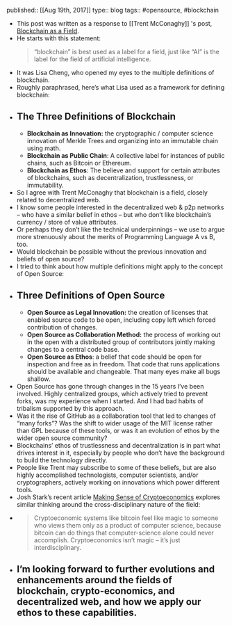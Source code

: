 published:: [[Aug 19th, 2017]]
type:: blog
tags:: #opensource, #blockchain

- This post was written as a response to [[Trent McConaghy]] 's post, [Blockchain as a Field](https://blog.bigchaindb.com/blockchain-as-a-field-47c9f4589418).
- He starts with this statement:
  > “blockchain” is best used as a label for a field, just like “AI” is the label for the field of artificial intelligence.
- It was Lisa Cheng, who opened my eyes to the multiple definitions of blockchain.
- Roughly paraphrased, here’s what Lisa used as a framework for defining blockchain:
- ## The Three Definitions of Blockchain
	- **Blockchain as Innovation:** the cryptographic / computer science innovation of Merkle Trees and organizing into an immutable chain using math.
	- **Blockchain as Public Chain**: A collective label for instances of public chains, such as Bitcoin or Ethereum.
	- **Blockchain as Ethos**: The believe and support for certain attributes of blockchains, such as decentralization, trustlessness, or immutability.
- So I agree with Trent McConaghy that blockchain is a field, closely related to decentralized web.
- I know some people interested in the decentralized web & p2p networks – who have a similar belief in ethos – but who don’t like blockchain’s currency / store of value attributes.
- Or perhaps they don’t like the technical underpinnings – we use to argue more strenuously about the merits of Programming Language A vs B, too.
- Would blockchain be possible without the previous innovation and beliefs of open source?
- I tried to think about how multiple definitions might apply to the concept of Open Source:
- ## Three Definitions of Open Source
	- **Open Source as Legal Innovation:** the creation of licenses that enabled source code to be open, including copy left which forced contribution of changes.
	- **Open Source as Collaboration Method:** the process of working out in the open with a distributed group of contributors jointly making changes to a central code base.
	- **Open Source as Ethos**: a belief that code should be open for inspection and free as in freedom. That code that runs applications should be available and changeable. That many eyes make all bugs shallow.
- Open Source has gone through changes in the 15 years I’ve been involved. Highly centralized groups, which actively tried to prevent forks, was my experience when I started. And I had bad habits of tribalism supported by this approach.
- Was it the rise of GitHub as a collaboration tool that led to changes of “many forks”? Was the shift to wider usage of the MIT license rather than GPL because of these tools, or was it an evolution of ethos by the wider open source community?
- Blockchains’ ethos of trustlessness and decentralization is in part what drives interest in it, especially by people who don’t have the background to build the technology directly.
- People like Trent may subscribe to some of these beliefs, but are also highly accomplished technologists, computer scientists, and/or cryptographers, actively working on innovations which power different tools.
- Josh Stark’s recent article [Making Sense of Cryptoeconomics](https://www.coindesk.com/making-sense-cryptoeconomics/) explores similar thinking around the cross-disciplinary nature of the field:
- > Cryptoeconomic systems like bitcoin feel like magic to someone who views them only as a product of computer science, because bitcoin can do things that computer-science alone could never accomplish. Cryptoeconomics isn’t magic – it’s just interdisciplinary.
- I’m looking forward to further evolutions and enhancements around the fields of blockchain, crypto-economics, and decentralized web, and how we apply our ethos to these capabilities.
	-